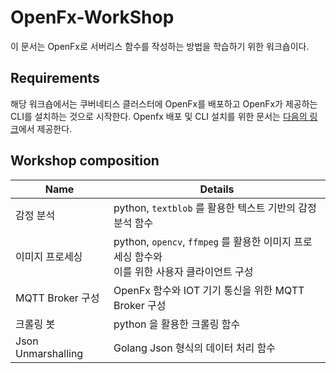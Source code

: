 # OpenFx-WorkShop

이 문서는 OpenFx로 서버리스 함수를 작성하는 방법을 학습하기 위한 워크숍이다.



## Requirements

해당 워크숍에서는 쿠버네티스 클러스터에 OpenFx를 배포하고 OpenFx가 제공하는 CLI를 설치하는 것으로 시작한다. Openfx 배포 및 CLI 설치를 위한 문서는 [다음의 링크]()에서 제공한다.



## Workshop composition

| Name               | Details                                                      |
| ------------------ | ------------------------------------------------------------ |
| 감정 분석          | python, `textblob` 를 활용한 텍스트 기반의 감정 분석 함수    |
| 이미지 프로세싱    | python, `opencv`, `ffmpeg` 를 활용한 이미지 프로세싱 함수와 <br />이를 위한 사용자 클라이언트 구성 |
| MQTT Broker 구성   | OpenFx 함수와 IOT 기기 통신을 위한 MQTT Broker 구성          |
| 크롤링 봇          | python 을 활용한 크롤링 함수                                 |
| Json Unmarshalling | Golang  Json 형식의 데이터 처리 함수                         |